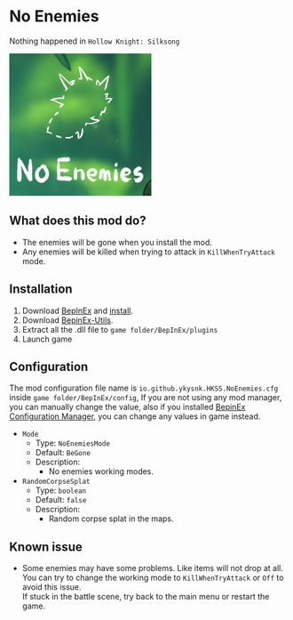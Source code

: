 # No Enemies

Nothing happened in `Hollow Knight: Silksong`

![icon.png](https://raw.githubusercontent.com/T2PeNBiX99wcoxKv3A4g/HKSS.NoEnemies/refs/heads/master/icon.png)

## What does this mod do?

* The enemies will be gone when you install the mod.
* Any enemies will be killed when trying to attack in `KillWhenTryAttack` mode.

## Installation

1. Download [BepInEx](https://github.com/BepInEx/BepInEx)
   and [install](https://docs.bepinex.dev/articles/user_guide/installation/index.html).
2. Download [BepinEx-Utils](https://github.com/T2PeNBiX99wcoxKv3A4g/BepinEx-Utils/releases/latest).
3. Extract all the .dll file to `game folder/BepInEx/plugins`
4. Launch game

## Configuration

The mod configuration file name is `io.github.ykysnk.HKSS.NoEnemies.cfg` inside `game folder/BepInEx/config`,
If you are not using any mod manager, you can manually change the value, also if you
installed [BepinEx Configuration Manager](https://github.com/BepInEx/BepInEx.ConfigurationManager),
you can change any values in game instead.

* `Mode`
    * Type: `NoEnemiesMode`
    * Default: `BeGone`
    * Description:
        * No enemies working modes.
* `RandomCorpseSplat`
    * Type: `boolean`
    * Default: `false`
    * Description:
        * Random corpse splat in the maps.

## Known issue

* Some enemies may have some problems. Like items will not drop at all.  
  You can try to change the working mode to `KillWhenTryAttack` or `Off` to avoid this issue.  
  If stuck in the battle scene, try back to the main menu or restart the game.